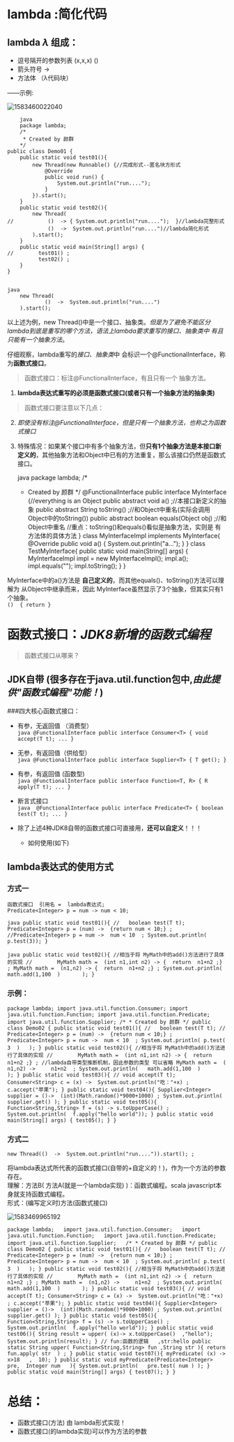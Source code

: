# lambda :简化代码

## lambda   *λ*   组成：
- 逗号隔开的参数列表   (x,x,x)     ()  
- 箭头符号   ->  
- 方法体 （λ代码块）  

——示例:  

![1583460022040](jdk8.assets/1583460022040.png)

        java   
        package lambda;  
        /*  
         * Created by 颜群  
        */  
    public class Demo01 {  
        public static void test01(){  
            new Thread(new Runnable() {//完成形式--匿名块方形式  
                @Override  
                public void run() {  
                    System.out.println("run....");
                }
            }).start(); 
        }
        public static void test02(){
            new Thread(
    //           ()  -> { System.out.println("run....");  }//lambda完整形式
                 ()  ->  System.out.println("run....")//lambda简化形式
            ).start();
        }
        public static void main(String[] args) {
    //        test01() ;
              test02() ;
        }
    }


    java
        new Thread(
                ()  ->  System.out.println("run....")
        ).start();


以上述为例，new Thread()中是一个接口、抽象类。_但是为了避免不能区分lambda到底是重写的哪个方法，语法上lambda要求重写的接口、抽象类中
有且只能有一个抽象方法_。  

仔细观察，lambda重写的*接口、抽象类*中 会标识一个@FunctionalInterface，称为**函数式接口**。  

>函数式接口：标注@FunctionalInterface，有且只有一个 抽象方法。  

1. **lambda表达式重写的必须是函数式接口(或者只有一个抽象方法的抽象类)**  

>函数式接口要注意以下几点：
2. _即使没有标注@FunctionalInterface，但是只有一个抽象方法，也称之为函数式接口_  
3. 特殊情况：如果某个接口中有多个抽象方法，但**只有1个抽象方法是本接口新定义的**，其他抽象方法和Object中已有的方法重复，那么该接口仍然是函数式接口。  

 
    java
    package lambda;
    /*
     * Created by 颜群
    */
    @FunctionalInterface
    public interface MyInterface  {//everything is an Object
        public abstract void a() ;//本接口新定义的抽象
        public abstract String toString() ;//和Object中重名(实际会调用Object中的toString())
        public abstract boolean equals(Object obj) ;//和Object中重名
        //重点：toString()和equals()看似是抽象方法，实则是 有方法体的具体方法
    }
    class MyInterfaceImpl implements  MyInterface{
        @Override
        public void a() {
            System.out.println("a...");
        }
    }
    class TestMyInterface{
        public static void main(String[] args) {
            MyInterfaceImpl impl = new MyInterfaceImpl();
            impl.a();
            impl.equals("");
            impl.toString();
        }
    }


MyInterface中的a()方法是 **自己定义的**，而其他equals()、toString()方法可以理解为 从Object中继承而来，因此 MyInterface虽然显示了3个抽象，但其实只有1个抽象。  
`()  { return }`


# 函数式接口：_**JDK8新增的函数式编程**_
>函数式接口从哪来？  

## JDK自带 (很多存在于**java.util.function**包中,_由此提供"函数式编程"功能！_)

###四大核心函数式接口：

- 有参，无返回值  （消费型）  
  `java
  @FunctionalInterface
  public interface Consumer<T> {
      void accept(T t);
      ...
  }
  `

- 无参，有返回值（供给型）  
  `java
    @FunctionalInterface
    public interface Supplier<T> {
      T get();
}
  `

- 有参，有返回值  (函数型)  
`java
  @FunctionalInterface
  public interface Function<T, R> {
      R apply(T t);
      ...
  }
  `

- 断言式接口  
`java 
  @FunctionalInterface
  public interface Predicate<T> {
      boolean test(T t);
      ...
  }
`
- 除了上述4种JDK8自带的函数式接口可直接用，**还可以自定义**！！！
  - 如何使用(如下)

## lambda表达式的使用方式

### 方式一
    函数式接口  引用名 =  lambda表达式;
    Predicate<Integer> p = num -> num < 10;

`java
    public static void test01(){
        //   boolean test(T t);
        Predicate<Integer> p = (num) ->  {return num < 10;} ;
        //Predicate<Integer> p = num ->  num < 10  ;
        System.out.println( p.test(3));
    }
`

`java
    public static void test02(){
        //相当于将 MyMath中的add()方法进行了具体的实现
//        MyMath math =  (int n1,int n2) -> {  return  n1+n2 ;} ;
        MyMath math =  (n1,n2) -> {  return  n1+n2 ;} ;
        System.out.println(   math.add(1,100  )       );
    }
`

### 示例：
`
    package lambda;
    import java.util.function.Consumer;
    import java.util.function.Function;
    import java.util.function.Predicate;
    import java.util.function.Supplier;
    /*
     * Created by 颜群
     */
    public class Demo02 {
        public static void test01(){
            //   boolean test(T t);
    //        Predicate<Integer> p = (num) ->  {return num < 10;} ;
            Predicate<Integer> p = num ->  num < 10  ;
            System.out.println( p.test( 3  )   );
        }
        public static void test02(){
            //相当于将 MyMath中的add()方法进行了具体的实现
    //        MyMath math =  (int n1,int n2) -> {  return  n1+n2 ;} ;
             //lambda自带类型推断机制，因此参数的类型 可以省略
            MyMath math =  ( n1,n2) ->     n1+n2  ;
            System.out.println(   math.add(1,100  )       );
        }
        public static void test03(){
            // void accept(T t);
            Consumer<String> c = (x) ->  System.out.println("吃："+x) ;
            c.accept("苹果");
        }
        public static void test04(){
            Supplier<Integer> supplier = ()->  (int)(Math.random()*9000+1000) ;
            System.out.println(   supplier.get() );
        }
        public static void test05(){
            Function<String,String> f = (s) -> s.toUpperCase() ;
            System.out.println(  f.apply("hello world"));
        }
            public static void main(String[] args) {
            test05();
        }
    }
`

### 方式二
`
    new Thread(()  ->  System.out.println("run....")).start(); ;
`

将lambda表达式所代表的函数式接口(自带的+自定义的！)，作为一个方法的参数存在。  
理解：方法B( 方法A(就是一个lambda实现) )：函数式编程。scala  javascript本身就支持函数式编程。  
形式：(编写定义时)方法(函数式接口)  

![1583469965192](jdk8.assets/1583469965192.png)

`
package lambda;  
import java.util.function.Consumer;  
import java.util.function.Function;  
import java.util.function.Predicate;  
import java.util.function.Supplier;  
    /*
     * Created by 颜群
     */
    public class Demo02 {
        public static void test01(){
            //   boolean test(T t);
    //        Predicate<Integer> p = (num) ->  {return num < 10;} ;
            Predicate<Integer> p = num ->  num < 10  ;
            System.out.println( p.test( 3  )   );
        }
    public static void test02(){
        //相当于将 MyMath中的add()方法进行了具体的实现
//        MyMath math =  (int n1,int n2) -> {  return  n1+n2 ;} ;
        MyMath math =  (n1,n2) ->     n1+n2  ;
        System.out.println(   math.add(1,100  )       );
    }
    public static void test03(){
        // void accept(T t);
        Consumer<String> c = (x) ->  System.out.println("吃："+x) ;
        c.accept("苹果");
    }
    public static void test04(){
        Supplier<Integer> supplier = ()->  (int)(Math.random()*9000+1000) ;
        System.out.println(   supplier.get() );
    }
    public static void test05(){
        Function<String,String> f = (s) -> s.toUpperCase() ;
        System.out.println(  f.apply("hello world"));
    }
    public static void test06(){
        String result = upper( (x)-> x.toUpperCase()  ,"hello");
        System.out.println(result);
    }
                                                // fun:函数的逻辑   ,str:hello
    public static String upper( Function<String,String> fun ,String str ){
        return  fun.apply( str  ) ;
    }
    public static void test07(){
        myPredicate( (x) -> x>18   ,  10);
    }
    public static void myPredicate(Predicate<Integer> pre,  Integer num   ){
        System.out.println(   pre.test( num ) );
    }
        public static void main(String[] args) {
        test07();
    }
}
`

# 总结：
- 函数式接口(方法) 由 lambda形式实现！
- 函数式接口(的lambda实现)可以作为方法的参数
